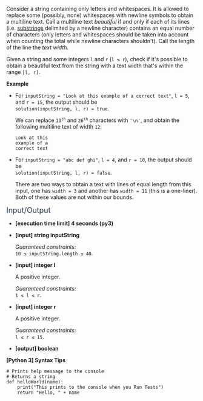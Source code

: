 <p>Consider a string containing only letters and whitespaces. It is allowed to replace some (possibly, none) whitespaces with newline symbols to obtain a multiline text. Call a multiline text <em>beautiful</em> if and only if each of its lines (i.e. <a href="keyword://substring" target="_blank">substrings</a> delimited by a newline character) contains an equal number of characters (only letters and whitespaces should be taken into account when counting the total while newline characters shouldn't). Call the length of the line the <em>text width</em>.</p>
<p>Given a string and some integers <code>l</code> and <code>r</code> (<code>l ≤ r</code>), check if it's possible to obtain a beautiful text from the string with a text width that's within the range <code>[l, r]</code>.</p>
<p><strong>Example</strong></p>
<ul>
<li>
<p>For <code>inputString = "Look at this example of a correct text"</code>, <code>l = 5</code>, and <code>r = 15</code>, the output should be<br />
<code>solution(inputString, l, r) = true</code>.</p>
<p>We can replace <code>13<sup>th</sup></code> and <code>26<sup>th</sup></code> characters with <code>'\n'</code>, and obtain the following multiline text of width <code>12</code>:</p>
<pre><code>Look at this
example of a
correct text
</code></pre>
</li>
<li>
<p>For <code>inputString = "abc def ghi"</code>, <code>l = 4</code>, and <code>r = 10</code>, the output should be<br />
<code>solution(inputString, l, r) = false</code>.</p>
<p>There are two ways to obtain a text with lines of equal length from this input, one has <code>width = 3</code> and another has <code>width = 11</code> (this is a one-liner). Both of these values are not within our bounds.</p>
</li>
</ul>
<p><span class="markdown--header" style="color:#2b3b52;font-size:1.4em">Input/Output</span></p>
<ul>
<li>
<p><strong>[execution time limit] 4 seconds (py3)</strong></p>
</li>
<li>
<p><strong>[input] string inputString</strong></p>
<p><em>Guaranteed constraints:</em><br />
<code>10 ≤ inputString.length ≤ 40</code>.</p>
</li>
<li>
<p><strong>[input] integer l</strong></p>
<p>A positive integer.</p>
<p><em>Guaranteed constraints:</em><br />
<code>1 ≤ l ≤ r</code>.</p>
</li>
<li>
<p><strong>[input] integer r</strong></p>
<p>A positive integer.</p>
<p><em>Guaranteed constraints:</em><br />
<code>l ≤ r ≤ 15</code>.</p>
</li>
<li>
<p><strong>[output] boolean</strong></p>
</li>
</ul>
<p><strong>[Python 3] Syntax Tips</strong></p>
<pre><code class="language-python"><span class="hljs-comment"># Prints help message to the console</span>
<span class="hljs-comment"># Returns a string</span>
<span class="hljs-keyword">def</span> <span class="hljs-title function_">helloWorld</span>(<span class="hljs-params">name</span>):
    <span class="hljs-built_in">print</span>(<span class="hljs-string">"This prints to the console when you Run Tests"</span>)
    <span class="hljs-keyword">return</span> <span class="hljs-string">"Hello, "</span> + name

</code></pre>
